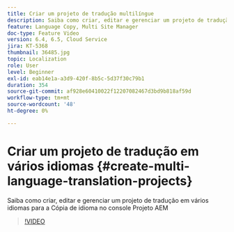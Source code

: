 ```yaml
---
title: Criar um projeto de tradução multilíngue
description: Saiba como criar, editar e gerenciar um projeto de tradução em vários idiomas para a Cópia de idioma no console Projeto AEM
feature: Language Copy, Multi Site Manager
doc-type: Feature Video
version: 6.4, 6.5, Cloud Service
jira: KT-5368
thumbnail: 36485.jpg
topic: Localization
role: User
level: Beginner
exl-id: eab14e1a-a3d9-420f-8b5c-5d37f30c79b1
duration: 354
source-git-commit: af928e60410022f12207082467d3bd9b818af59d
workflow-type: tm+mt
source-wordcount: '48'
ht-degree: 0%

---
```


# Criar um projeto de tradução em vários idiomas {#create-multi-language-translation-projects}

Saiba como criar, editar e gerenciar um projeto de tradução em vários idiomas para a Cópia de idioma no console Projeto AEM

>[!VIDEO](https://video.tv.adobe.com/v/36485?quality=12&learn=on)
